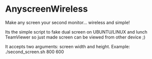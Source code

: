 # AnyscreenWireless
Make any screen your second monitor... wireless and simple!

Its the simple script to fake dual screen on UBUNTU/LINUX and lunch TeamViewer so just made screen can be viewed from other device ;)

It accepts two arguments: screen width and height.
Example:
./second_screen.sh 800 600
